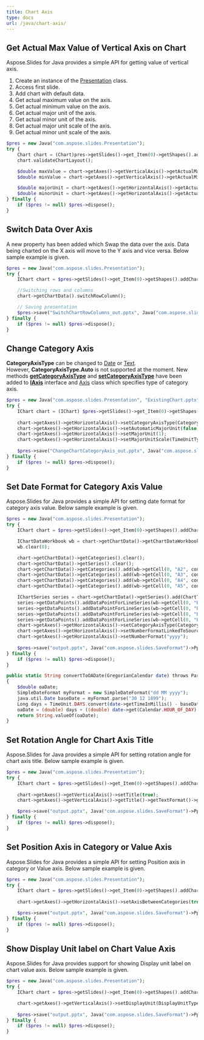 ```yaml
---
title: Chart Axis
type: docs
url: /java/chart-axis/
---
```


## **Get Actual Max Value of Vertical Axis on Chart**
Aspose.Slides for Java provides a simple API for getting value of vertical axis. 

1. Create an instance of the [Presentation](https://apireference.aspose.com/slides/java/com.aspose.slides/Presentation) class.
1. Access first slide.
1. Add chart with default data.
1. Get actual maximum value on the axis.
1. Get actual minimum value on the axis.
1. Get actual major unit of the axis.
1. Get actual minor unit of the axis.
1. Get actual major unit scale of the axis.
1. Get actual minor unit scale of the axis.

```php
$pres = new Java("com.aspose.slides.Presentation");
try {
    Chart chart = (Chart)pres->getSlides()->get_Item(0)->getShapes().addChart(ChartType.Area, 100, 100, 500, 350);
    chart.validateChartLayout();

    $double maxValue = chart->getAxes()->getVerticalAxis()->getActualMaxValue();
    $double minValue = chart->getAxes()->getVerticalAxis()->getActualMinValue();

    $double majorUnit = chart->getAxes()->getHorizontalAxis()->getActualMajorUnit();
    $double minorUnit = chart->getAxes()->getHorizontalAxis()->getActualMinorUnit();
} finally {
    if ($pres != null) $pres->dispose();
}
```

## **Switch Data Over Axis**
A new property has been added which Swap the data over the axis. Data being charted on the X axis will move to the Y axis and vice versa. Below sample example is given.

```php
$pres = new Java("com.aspose.slides.Presentation");
try {
    IChart chart = $pres->getSlides()->get_Item(0)->getShapes().addChart(ChartType.ClusteredColumn, 100, 100, 400, 300);

    //Switching rows and columns
    chart->getChartData().switchRowColumn();

    // Saving presentation
    $pres->save("SwitchChartRowColumns_out.pptx", Java("com.aspose.slides.SaveFormat")->Pptx);
} finally {
    if ($pres != null) $pres->dispose();
}
```

## **Change Category Axis**
**CategoryAxisType** can be changed to [Date](https://apireference.aspose.com/slides/java/com.aspose.slides/CategoryAxisType#Date) or [Text](https://apireference.aspose.com/slides/java/com.aspose.slides/CategoryAxisType#Text). However, **CategoryAxisType.Auto** is not supported at the moment. New methods [**getCategoryAxisType**](https://apireference.aspose.com/slides/java/com.aspose.slides/IAxis#getCategoryAxisType--) and [**setCategoryAxisType**](https://apireference.aspose.com/slides/java/com.aspose.slides/IAxis#setCategoryAxisType-int-) have been added to [**IAxis**](https://apireference.aspose.com/slides/java/com.aspose.slides/IAxis) interface and [Axis](https://apireference.aspose.com/slides/java/com.aspose.slides/Axis) class which specifies type of category axis.

```php
$pres = new Java("com.aspose.slides.Presentation", "ExistingChart.pptx");
try {
    IChart chart = (IChart) $pres->getSlides()->get_Item(0)->getShapes()->get_Item(0);
    
    chart->getAxes()->getHorizontalAxis()->setCategoryAxisType(CategoryAxisType.Date);
    chart->getAxes()->getHorizontalAxis()->setAutomaticMajorUnit(false);
    chart->getAxes()->getHorizontalAxis()->setMajorUnit(1);
    chart->getAxes()->getHorizontalAxis()->setMajorUnitScale(TimeUnitType.Months);
    
    $pres->save("ChangeChartCategoryAxis_out.pptx", Java("com.aspose.slides.SaveFormat")->Pptx);
} finally {
    if ($pres != null) $pres->dispose();
}
```

## **Set Date Format for Category Axis Value**
Aspose.Slides for Java provides a simple API for setting date format for category axis value. Below sample example is given. 

```php
$pres = new Java("com.aspose.slides.Presentation");
try {
    IChart chart = $pres->getSlides()->get_Item(0)->getShapes().addChart(ChartType.Area, 50, 50, 450, 300);

    IChartDataWorkbook wb = chart->getChartData()->getChartDataWorkbook();
    wb.clear(0);

    chart->getChartData()->getCategories().clear();
    chart->getChartData()->getSeries().clear();
    chart->getChartData()->getCategories().add(wb->getCell(0, "A2", convertToOADate(new GregorianCalendar(2015, 1, 1))));
    chart->getChartData()->getCategories().add(wb->getCell(0, "A3", convertToOADate(new GregorianCalendar(2016, 1, 1))));
    chart->getChartData()->getCategories().add(wb->getCell(0, "A4", convertToOADate(new GregorianCalendar(2017, 1, 1))));
    chart->getChartData()->getCategories().add(wb->getCell(0, "A5", convertToOADate(new GregorianCalendar(2018, 1, 1))));

    IChartSeries series = chart->getChartData()->getSeries().add(ChartType.Line);
    series->getDataPoints().addDataPointForLineSeries(wb->getCell(0, "B2", 1));
    series->getDataPoints().addDataPointForLineSeries(wb->getCell(0, "B3", 2));
    series->getDataPoints().addDataPointForLineSeries(wb->getCell(0, "B4", 3));
    series->getDataPoints().addDataPointForLineSeries(wb->getCell(0, "B5", 4));
    chart->getAxes()->getHorizontalAxis()->setCategoryAxisType(CategoryAxisType.Date);
    chart->getAxes()->getHorizontalAxis()->setNumberFormatLinkedToSource(false);
    chart->getAxes()->getHorizontalAxis()->setNumberFormat("yyyy");
	
    $pres->save("output.pptx", Java("com.aspose.slides.SaveFormat")->Pptx);
} finally {
    if ($pres != null) $pres->dispose();
}
```
```php
public static String convertToOADate(GregorianCalendar date) throws ParseException
{
    $double oaDate;
    SimpleDateFormat myFormat = new SimpleDateFormat("dd MM yyyy");
    java.util.Date baseDate = myFormat.parse("30 12 1899");
    Long days = TimeUnit.DAYS.convert(date->getTimeInMillis() - baseDate->getTime(), TimeUnit.MILLISECONDS);
    oaDate = (double) days + ((double) date->get(Calendar.HOUR_OF_DAY) / 24) + ((double) date->get(Calendar.MINUTE) / (60 * 24)) + ((double) date->get(Calendar.SECOND) / (60 * 24 * 60));
    return String.valueOf(oaDate);
}
```

## **Set Rotation Angle for Chart Axis Title**
Aspose.Slides for Java provides a simple API for setting rotation angle for chart axis title. Below sample example is given. 

```php
$pres = new Java("com.aspose.slides.Presentation");
try {
    IChart chart = $pres->getSlides()->get_Item(0)->getShapes().addChart(ChartType.ClusteredColumn, 50, 50, 450, 300);
    
    chart->getAxes()->getVerticalAxis()->setTitle(true);
    chart->getAxes()->getVerticalAxis()->getTitle()->getTextFormat()->getTextBlockFormat()->setRotationAngle(90);

    $pres->save("output.pptx", Java("com.aspose.slides.SaveFormat")->Pptx);
} finally {
    if ($pres != null) $pres->dispose();
}

```

## **Set Position Axis in Category or Value Axis**
Aspose.Slides for Java provides a simple API for setting Position axis in category or Value axis. Below sample example is given. 

```php
$pres = new Java("com.aspose.slides.Presentation");
try {
    IChart chart = $pres->getSlides()->get_Item(0)->getShapes().addChart(ChartType.ClusteredColumn, 50, 50, 450, 300);
    
    chart->getAxes()->getHorizontalAxis()->setAxisBetweenCategories(true);

    $pres->save("output.pptx", Java("com.aspose.slides.SaveFormat")->Pptx);
} finally {
    if ($pres != null) $pres->dispose();
}
```

## **Show Display Unit label on Chart Value Axis**
Aspose.Slides for Java provides support for showing Display unit label on chart value axis. Below sample example is given. 

```php
$pres = new Java("com.aspose.slides.Presentation");
try {
    IChart chart = $pres->getSlides()->get_Item(0)->getShapes().addChart(ChartType.ClusteredColumn, 50, 50, 450, 300);

    chart->getAxes()->getVerticalAxis()->setDisplayUnit(DisplayUnitType.Millions);
    
    $pres->save("output.pptx", Java("com.aspose.slides.SaveFormat")->Pptx);
} finally {
    if ($pres != null) $pres->dispose();
}
```
